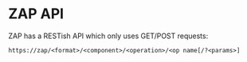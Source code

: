 # ZAP API

ZAP has a RESTish API which only uses GET/POST requests:

`https://zap/<format>/<component>/<operation>/<op name[/?<params>]`



